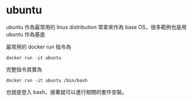 ubuntu
======

ubuntu 作為最常用的 linux distribution 常拿來作為 base OS，很多範例也是用 ubuntu 作為基底

最常用的 docker run 指令為

`docker run -it ubuntu`

完整指令其實為

`docker run -it ubuntu /bin/bash`

也就是登入 bash，接著就可以進行相關的套件安裝。
